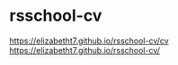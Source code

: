 # rsschool-cv
https://elizabetht7.github.io/rsschool-cv/cv
https://elizabetht7.github.io/rsschool-cv/
